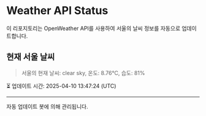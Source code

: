 
# Weather API Status

이 리포지토리는 OpenWeather API를 사용하여 서울의 날씨 정보를 자동으로 업데이트합니다.

## 현재 서울 날씨
> 서울의 현재 날씨: clear sky, 온도: 8.76°C, 습도: 81%

⏳ 업데이트 시간: 2025-04-10 13:47:24 (UTC)

---
자동 업데이트 봇에 의해 관리됩니다.
